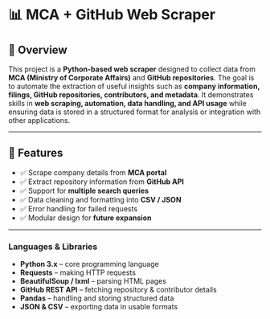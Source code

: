 # 📊 MCA + GitHub Web Scraper

## 📌 Overview

This project is a **Python-based web scraper** designed to collect data from **MCA (Ministry of Corporate Affairs)** and **GitHub repositories**. 
The goal is to automate the extraction of useful insights such as **company information, filings, GitHub repositories, contributors, and metadata**.
It demonstrates skills in **web scraping, automation, data handling, and API usage** while ensuring data is stored in a structured format for analysis or integration with other applications.

---

## 🚀 Features

* ✅ Scrape company details from **MCA portal**
* ✅ Extract repository information from **GitHub API**
* ✅ Support for **multiple search queries**
* ✅ Data cleaning and formatting into **CSV / JSON**
* ✅ Error handling for failed requests
* ✅ Modular design for **future expansion**

---

### **Languages & Libraries**

* **Python 3.x** – core programming language
* **Requests** – making HTTP requests
* **BeautifulSoup / lxml** – parsing HTML pages
* **GitHub REST API** – fetching repository & contributor details
* **Pandas** – handling and storing structured data
* **JSON & CSV** – exporting data in usable formats
